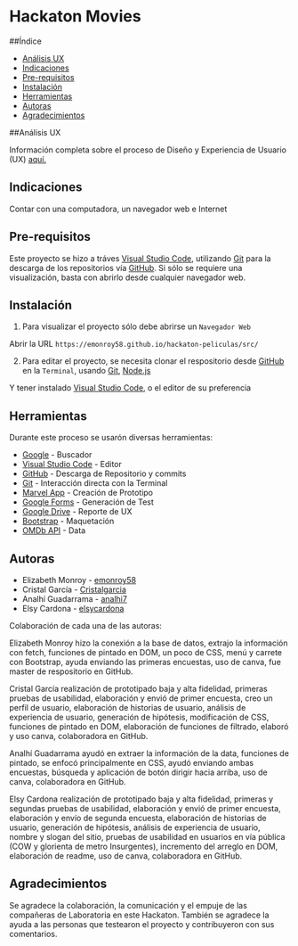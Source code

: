 # Hackaton Movies

##Índice

- [Análisis UX](#análisis-ux)
- [Indicaciones](#indicaciones)
- [Pre-requisitos](#pre-requisitos)
- [Instalación](#instalación)
- [Herramientas](#herramientas)
- [Autoras](#autoras)
- [Agradecimientos](#agradecimientos)


##Análisis UX

Información completa sobre el proceso de Diseño y Experiencia de Usuario (UX) [aquí.](https://docs.google.com/document/d/1WWJJuuWotEwdXIHM9YZ36Bz5RlnRQjXMCAnmbeMgakk/edit?usp=sharing)


## Indicaciones

Contar con una computadora, un navegador web e Internet

## Pre-requisitos

Este proyecto se hizo a tráves [Visual Studio Code](https://code.visualstudio.com/), utilizando [Git](https://git-scm.com/) para la descarga de los repositorios vía [GitHub](https://github.com/).
Si sólo se requiere una visualización, basta con abrirlo desde cualquier navegador web.

## Instalación

1. Para visualizar el proyecto sólo debe abrirse un
`Navegador Web`

Abrir la URL `https://emonroy58.github.io/hackaton-peliculas/src/`

2. Para editar el proyecto, se necesita clonar el respositorio desde [GitHub](https://github.com/) en la `Terminal`, usando [Git](https://git-scm.com/), [Node.js](https://nodejs.org/es/)

Y tener instalado [Visual Studio Code](https://code.visualstudio.com/), o el editor de su preferencia

## Herramientas

Durante este proceso se usarón diversas herramientas:
- [Google](https://www.google.com/) - Buscador
- [Visual Studio Code](https://code.visualstudio.com/) - Editor
- [GitHub](https://github.com/) - Descarga de Repositorio y commits
- [Git](https://git-scm.com/) - Interacción directa con la Terminal
- [Marvel App]() - Creación de Prototipo
- [Google Forms](https://www.google.com/forms/about/) - Generación de Test
- [Google Drive]() - Reporte de UX
- [Bootstrap](https://getbootstrap.com/) - Maquetación
- [OMDb API](http://www.omdbapi.com/) - Data

## Autoras

- Elizabeth Monroy - [emonroy58](https://github.com/emonroy58)
- Cristal García - [Cristalgarcia](https://github.com/cristalgarcia)
- Analhí Guadarrama - [analhi7](https://github.com/analhi7)
- Elsy Cardona - [elsycardona](https://github.com/elsycardona/)

Colaboración de cada una de las autoras:

Elizabeth Monroy hizo la conexión a la base de datos, extrajo la información con fetch, funciones de pintado en DOM, un poco de CSS, menú y carrete con Bootstrap, ayuda enviando las primeras encuestas, uso de canva, fue master de respositorio en GitHub.

Cristal García realización de prototipado baja y alta fidelidad, primeras pruebas de usabilidad, elaboración y envió de primer encuesta, creo un perfil de usuario, elaboración de historias de usuario, análisis de experiencia de usuario, generación de hipótesis, modificación de CSS, funciones de pintado en DOM, elaboración de funciones de filtrado, elaboró y uso canva, colaboradora en GitHub.

Analhí Guadarrama ayudó en extraer la información de la data, funciones de pintado, se enfocó principalmente en CSS, ayudó enviando ambas encuestas, búsqueda y aplicación de botón dirigir hacia arriba, uso de canva, colaboradora en GitHub.

Elsy Cardona realización de prototipado baja y alta fidelidad, primeras y segundas pruebas de usabilidad, elaboración y envió de primer encuesta, elaboración y envío de segunda encuesta, elaboración de historias de usuario, generación de hipótesis, análisis de experiencia de usuario, nombre y slogan del sitio, pruebas de usabilidad en usuarios en vía pública (COW y glorienta de metro Insurgentes), incremento del arreglo en DOM, elaboración de readme, uso de canva, colaboradora en GitHub.

## Agradecimientos

Se agradece la colaboración, la comunicación y el empuje de las compañeras de Laboratoria en este Hackaton.
También se agradece la ayuda a las personas que testearon el proyecto y contribuyeron con sus comentarios.

